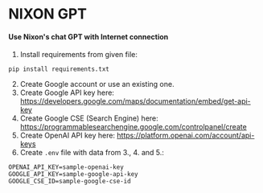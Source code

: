 # NIXON GPT
#### Use Nixon's chat GPT with Internet connection

1. Install requirements from given file:
```
pip install requirements.txt
```
2. Create Google account or use an existing one.
3. Create Google API key here: https://developers.google.com/maps/documentation/embed/get-api-key
4. Create Google CSE (Search Engine) here: https://programmablesearchengine.google.com/controlpanel/create
5. Create OpenAI API key here: https://platform.openai.com/account/api-keys
6. Create `.env` file with data from 3., 4. and 5.:
```
OPENAI_API_KEY=sample-openai-key
GOOGLE_API_KEY=sample-google-api-key
GOOGLE_CSE_ID=sample-google-cse-id
```
